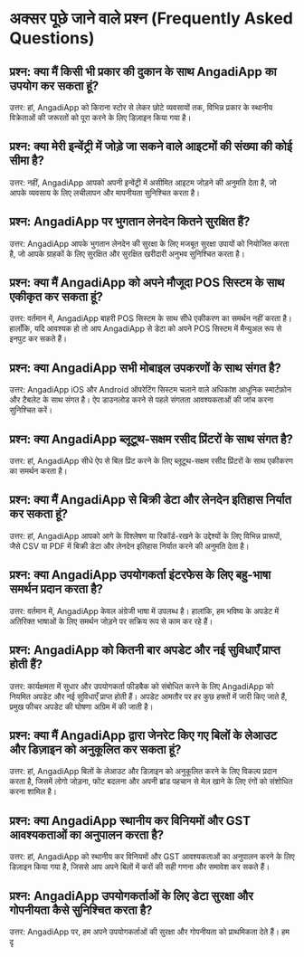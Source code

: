 # अक्सर पूछे जाने वाले प्रश्न (Frequently Asked Questions)

## प्रश्न: क्या मैं किसी भी प्रकार की दुकान के साथ AngadiApp का उपयोग कर सकता हूं?
उत्तर: हां, AngadiApp को किराना स्टोर से लेकर छोटे व्यवसायों तक, विभिन्न प्रकार के स्थानीय विक्रेताओं की जरूरतों को पूरा करने के लिए डिज़ाइन किया गया है।

## प्रश्न: क्या मेरी इन्वेंट्री में जोड़े जा सकने वाले आइटमों की संख्या की कोई सीमा है?
उत्तर: नहीं, AngadiApp आपको अपनी इन्वेंट्री में असीमित आइटम जोड़ने की अनुमति देता है, जो आपके व्यवसाय के लिए लचीलापन और मापनीयता सुनिश्चित करता है।

## प्रश्न: AngadiApp पर भुगतान लेनदेन कितने सुरक्षित हैं?
उत्तर: AngadiApp आपके भुगतान लेनदेन की सुरक्षा के लिए मजबूत सुरक्षा उपायों को नियोजित करता है, जो आपके ग्राहकों के लिए सुरक्षित और सुरक्षित खरीदारी अनुभव सुनिश्चित करता है।

## प्रश्न: क्या मैं AngadiApp को अपने मौजूदा POS सिस्टम के साथ एकीकृत कर सकता हूं?
उत्तर: वर्तमान में, AngadiApp बाहरी POS सिस्टम के साथ सीधे एकीकरण का समर्थन नहीं करता है। हालाँकि, यदि आवश्यक हो तो आप AngadiApp से डेटा को अपने POS सिस्टम में मैन्युअल रूप से इनपुट कर सकते हैं।

## प्रश्न: क्या AngadiApp सभी मोबाइल उपकरणों के साथ संगत है?
उत्तर: AngadiApp iOS और Android ऑपरेटिंग सिस्टम चलाने वाले अधिकांश आधुनिक स्मार्टफ़ोन और टैबलेट के साथ संगत है। ऐप डाउनलोड करने से पहले संगतता आवश्यकताओं की जांच करना सुनिश्चित करें।

## प्रश्न: क्या AngadiApp ब्लूटूथ-सक्षम रसीद प्रिंटरों के साथ संगत है?
उत्तर: हां, AngadiApp सीधे ऐप से बिल प्रिंट करने के लिए ब्लूटूथ-सक्षम रसीद प्रिंटरों के साथ एकीकरण का समर्थन करता है।

## प्रश्न: क्या मैं AngadiApp से बिक्री डेटा और लेनदेन इतिहास निर्यात कर सकता हूं?
उत्तर: हां, AngadiApp आपको आगे के विश्लेषण या रिकॉर्ड-रखने के उद्देश्यों के लिए विभिन्न प्रारूपों, जैसे CSV या PDF में बिक्री डेटा और लेनदेन इतिहास निर्यात करने की अनुमति देता है।

## प्रश्न: क्या AngadiApp उपयोगकर्ता इंटरफेस के लिए बहु-भाषा समर्थन प्रदान करता है?
उत्तर: वर्तमान में, AngadiApp केवल अंग्रेजी भाषा में उपलब्ध है। हालांकि, हम भविष्य के अपडेट में अतिरिक्त भाषाओं के लिए समर्थन जोड़ने पर सक्रिय रूप से काम कर रहे हैं।

## प्रश्न: AngadiApp को कितनी बार अपडेट और नई सुविधाएँ प्राप्त होती हैं?
उत्तर: कार्यक्षमता में सुधार और उपयोगकर्ता फीडबैक को संबोधित करने के लिए AngadiApp को नियमित अपडेट और नई सुविधाएँ प्राप्त होती हैं। अपडेट आमतौर पर हर कुछ हफ्तों में जारी किए जाते हैं, प्रमुख फीचर अपडेट की घोषणा अग्रिम में की जाती है।

## प्रश्न: क्या मैं AngadiApp द्वारा जेनरेट किए गए बिलों के लेआउट और डिज़ाइन को अनुकूलित कर सकता हूं?
उत्तर: हां, AngadiApp बिलों के लेआउट और डिज़ाइन को अनुकूलित करने के लिए विकल्प प्रदान करता है, जिसमें लोगो जोड़ना, फोंट बदलना और अपनी ब्रांड पहचान से मेल खाने के लिए रंगों को संशोधित करना शामिल है।

## प्रश्न: क्या AngadiApp स्थानीय कर विनियमों और GST आवश्यकताओं का अनुपालन करता है?
उत्तर: हां, AngadiApp को स्थानीय कर विनियमों और GST आवश्यकताओं का अनुपालन करने के लिए डिज़ाइन किया गया है, जिससे आप अपने बिलों में करों की सही गणना और समावेश कर सकते हैं।

## प्रश्न: AngadiApp उपयोगकर्ताओं के लिए डेटा सुरक्षा और गोपनीयता कैसे सुनिश्चित करता है?
उत्तर: AngadiApp पर, हम अपने उपयोगकर्ताओं की सुरक्षा और गोपनीयता को प्राथमिकता देते हैं। हम दृ
